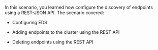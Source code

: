 In this scenario, you learned how configure the discovery of endpoints using a REST-JSON API. The scenario covered:

- Configuring EDS

- Adding endpoints to the cluster using the REST API

- Deleting endpoints using the REST API